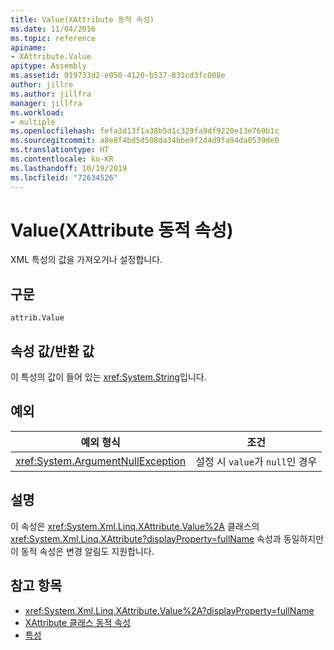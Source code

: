 ```yaml
---
title: Value(XAttribute 동적 속성)
ms.date: 11/04/2016
ms.topic: reference
apiname:
- XAttribute.Value
apitype: Assembly
ms.assetid: 019733d2-e050-4120-b537-831cd3fc008e
author: jillre
ms.author: jillfra
manager: jillfra
ms.workload:
- multiple
ms.openlocfilehash: fefa3d13f1a38b5d1c329fa9df9220e13e769b1c
ms.sourcegitcommit: a8e8f4bd5d508da34bbe9f2d4d9fa94da0539de0
ms.translationtype: HT
ms.contentlocale: ko-KR
ms.lasthandoff: 10/19/2019
ms.locfileid: "72634526"
---
```

# <a name="value-xattribute-dynamic-property"></a>Value(XAttribute 동적 속성)

XML 특성의 값을 가져오거나 설정합니다.

## <a name="syntax"></a>구문

```xaml
attrib.Value
```

## <a name="property-valuereturn-value"></a>속성 값/반환 값

이 특성의 값이 들어 있는 <xref:System.String>입니다.

## <a name="exceptions"></a>예외

|예외 형식|조건|
| - |---------------|
|<xref:System.ArgumentNullException>|설정 시 `value`가 `null`인 경우|

## <a name="remarks"></a>설명

이 속성은 <xref:System.Xml.Linq.XAttribute.Value%2A> 클래스의 <xref:System.Xml.Linq.XAttribute?displayProperty=fullName> 속성과 동일하지만 이 동적 속성은 변경 알림도 지원합니다.

## <a name="see-also"></a>참고 항목

- <xref:System.Xml.Linq.XAttribute.Value%2A?displayProperty=fullName>
- [XAttribute 클래스 동적 속성](../designers/value-xattribute-dynamic-property.md)
- [특성](../designers/attribute-xelement-dynamic-property.md)